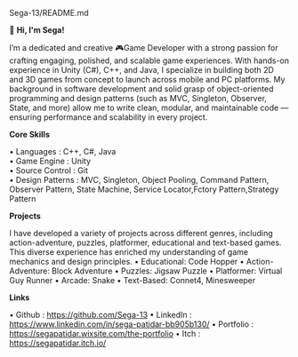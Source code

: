 Sega-13/README.md

👋 **Hi, I'm Sega!**

I’m a dedicated and creative 🎮Game Developer with a strong passion for crafting engaging, polished, and scalable game experiences. With hands-on experience in Unity (C#), C++, and Java, I specialize in building both 2D and 3D games from concept to launch across mobile and PC platforms. My background in software development and solid grasp of object-oriented programming and design patterns (such as MVC, Singleton, Observer, State, and more) allow me to write clean, modular, and maintainable code — ensuring performance and scalability in every project.

**Core Skills**

•	Languages		    : C++, C#, Java   
•	Game Engine			: Unity    
•	Source Control 	: Git    
•	Design Patterns	: MVC, Singleton, Object Pooling, Command Pattern, Observer Pattern,
                    State Machine, Service Locator,Fctory Pattern,Strategy Pattern      
                    
**Projects**

I have developed a variety of projects across different genres, including action-adventure, puzzles, platformer, educational and text-based games. This diverse experience has enriched my understanding of game mechanics and design principles.
•	Educational: Code Hopper
•	Action-Adventure: Block Adventure
•	Puzzles: Jigsaw Puzzle
•	Platformer: Virtual Guy Runner
•	Arcade: Snake
•	Text-Based: Connet4, Minesweeper

**Links**

•	Github    : https://github.com/Sega-13
•	LinkedIn  : https://www.linkedin.com/in/sega-patidar-bb905b130/
•	Portfolio : https://segapatidar.wixsite.com/the-portfolio
•	Itch      : https://segapatidar.itch.io/

                   
                    


